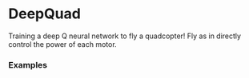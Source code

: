 
# DeepQuad

Training a deep Q neural network to fly a quadcopter! Fly as in directly control the power of each motor.

### Examples
